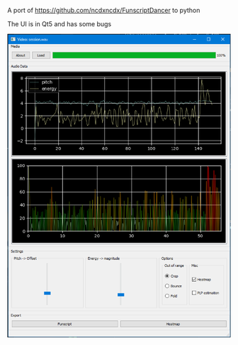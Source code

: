 A port of https://github.com/ncdxncdx/FunscriptDancer to python

The UI is in Qt5 and has some bugs

![The UI running](example.PNG)
